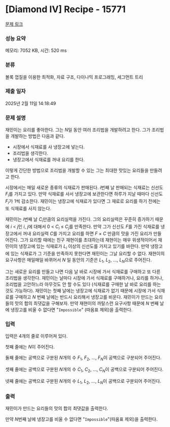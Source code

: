 # [Diamond IV] Recipe - 15771 

[문제 링크](https://www.acmicpc.net/problem/15771) 

### 성능 요약

메모리: 7052 KB, 시간: 520 ms

### 분류

볼록 껍질을 이용한 최적화, 자료 구조, 다이나믹 프로그래밍, 세그먼트 트리

### 제출 일자

2025년 2월 11일 14:18:49

### 문제 설명

<p>재민이는 요리를 좋아한다. 그는 <em>N</em>일 동안 여러 조리법을 개발하려고 한다. 그가 조리법을 개발하는 방법은 다음과 같다.</p>

<ul>
	<li>시장에서 식재료를 사 냉장고에 넣는다.</li>
	<li>조리법을 생각한다.</li>
	<li>냉장고에서 식재료를 꺼내 요리를 한다.</li>
</ul>

<p>이렇게 간단한 방법으로 조리법을 개발할 수 있는 그는 최대한 맛있는 요리들을 만들려고 한다.</p>

<p>시장에서는 매일 새로운 종류의 식재료가 판매된다. <em>i</em>번째 날 판매되는 식재료는 신선도 <em>F<sub>i</sub></em>를 가지고 있다. 만약 식재료를 사서 냉장고에 보관한다면 하루가 지날 때마다 신선도 <em>F<sub>i</sub></em>가 1씩 감소한다. 재민이는 냉장고에 식재료가 있다면 그 재료로 요리를 하기 전에는 또 식재료를 사지 않는다.</p>

<p>재민이는 <em>i</em>번째 날 <em>C<sub>i</sub></em>만큼의 요리실력을 가진다. 그의 요리실력은 꾸준히 증가하기 때문에 <em>i</em> < <em>j</em>인 <em>i</em>, <em>j</em>에 대해서 0 < <em>C<sub>i</sub></em> ≤ <em>C<sub>j</sub></em>를 만족한다. 만약 그가 신선도 <em>F</em>를 가진 식재료를 냉장고에서 꺼내 요리실력 <em>C</em>를 가지고 요리를 하면 <em>F</em> × <em>C</em> 만큼의 맛을 가진 요리가 만들어진다. 그가 요리할 때에는 친구 재현이를 초대하는데 재현이는 매우 위생적이어서 재민이의 냉장고에 있는 식재료가 <em>L<sub>i</sub></em> 이상의 신선도를 가지고 있기를 바란다. 만약 냉장고에 있는 식재료가 그 기준을 만족하지 못한다면 재민이는 그날 요리할 수 없다. 재현이의 요구사항은 매일매일 바뀌어서 <em>N</em> 일 동안의 기준은 <em>L</em><sub>1</sub>, <em>L</em><sub>2</sub>, ..., <em>L<sub>N</sub></em>으로 주어진다.</p>

<p>그는 새로운 요리를 만들고 나면 다음 날 바로 시장에 가서 식재료를 구매하고 또 다른 조리법을 생각한다. 재민이는 날마다 시장에 가서 식재료를 구매하거나, 요리를 하거나, 조리법을 고안하느라 아무것도 안 할 수도 있다 (식재료를 구매한 날 바로 요리를 하는 것도 가능하다). 재민이는 첫째 날에는 냉장고에 식재료가 없기 때문에 시장에 가서 식재료를 구매하고 <em>N</em> 번째 날에는 반드시 요리해서 냉장고를 비운다. 재민이가 만드는 요리들의 맛의 합의 최댓값을 구해보자. 만약 재현이의 까탈스런 요구사항 때문에 <em>N</em> 번째 날에 냉장고를 비울 수 없다면 "<code>Impossible</code>" (따옴표 제외)을 출력한다.</p>

### 입력 

 <p>입력은 4개의 줄로 이루어져 있다.</p>

<p>첫째 줄에는 <em>N</em>이 주어진다.</p>

<p>둘째 줄에는 공백으로 구분된 <em>N</em>개의 수 <em>F</em><sub>1</sub>, <em>F</em><sub>2</sub>, ..., <em>F<sub>N</sub></em>이 공백으로 구분되어 주어진다.</p>

<p>셋째 줄에는 공백으로 구분된 <em>N</em>개의 수 <em>C</em><sub>1</sub>, <em>C</em><sub>2</sub>, ..., <em>C<sub>N</sub></em>이 공백으로 구분되어 주어진다.</p>

<p>넷째 줄에는 공백으로 구분된 <em>N</em>개의 수 <i>L</i><sub>1</sub>, <em>L</em><sub>2</sub>, ..., <em>L<sub>N</sub></em>이 공백으로 구분되어 주어진다.</p>

### 출력 

 <p>재민이가 만드는 요리들의 맛의 합의 최댓값을 출력한다.</p>

<p>만약 <em>N</em>번째 날에 냉장고를 비울 수 없다면 "<code>Impossible</code>"(따옴표 제외)을 출력한다.</p>

